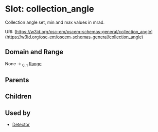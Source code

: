 
# Slot: collection_angle

Collection angle set, min and max values in mrad.

URI: [https://w3id.org/osc-em/oscem-schemas-general/collection_angle](https://w3id.org/osc-em/oscem-schemas-general/collection_angle)


## Domain and Range

None &#8594;  <sub>0..1</sub> [Range](Range.md)

## Parents


## Children


## Used by

 * [Detector](Detector.md)
